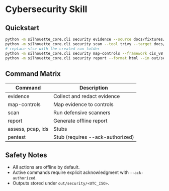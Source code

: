 # Cybersecurity Skill

## Quickstart

```bash
python -m silhouette_core.cli security evidence --source docs/fixtures/security_sample --dry-run
python -m silhouette_core.cli security scan --tool trivy --target docs/fixtures/app --use-seed
# replace <ts> with the created run folder
python -m silhouette_core.cli security map-controls --framework cis_v8 --evidence out/security/<ts>/evidence
python -m silhouette_core.cli security report --format html --in out/security/<ts> --offline
```

## Command Matrix

| Command | Description |
|---------|-------------|
| evidence | Collect and redact evidence |
| map-controls | Map evidence to controls |
| scan | Run defensive scanners |
| report | Generate offline report |
| assess, pcap, ids | Stubs |
| pentest | Stub (requires --ack-authorized) |

## Safety Notes
- All actions are offline by default.
- Active commands require explicit acknowledgment with `--ack-authorized`.
- Outputs stored under `out/security/<UTC_ISO>`.
